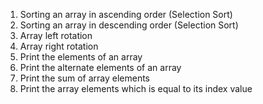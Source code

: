 1) Sorting an array in ascending order (Selection Sort)
2) Sorting an array in descending order (Selection Sort)
3) Array left rotation
4) Array right rotation
5) Print the elements of an array
6) Print the alternate elements of an array
7) Print the sum of array elements
8) Print the array elements which is equal to its index value
